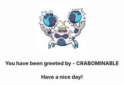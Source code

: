 <p align="center">
            <img src="https://raw.githubusercontent.com/PokeAPI/sprites/master/sprites/pokemon/740.png" width="150" height="150">
          </p>
          <h3 align="center">You have been greeted by - <b>CRABOMINABLE</b></h3>
          <h3 align="center">Have a nice day!</h3>
